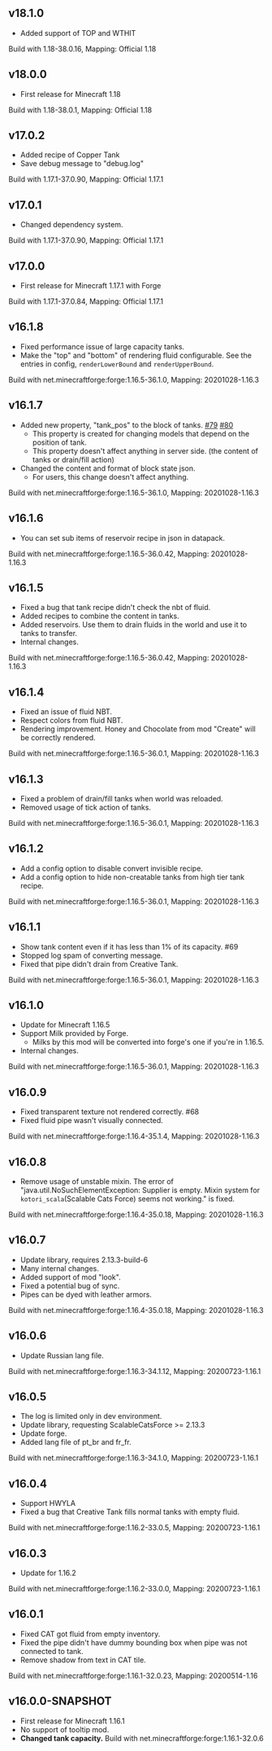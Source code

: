 ## v18.1.0

* Added support of TOP and WTHIT

Build with 1.18-38.0.16, Mapping: Official 1.18

## v18.0.0

* First release for Minecraft 1.18

Build with 1.18-38.0.1, Mapping: Official 1.18

## v17.0.2

* Added recipe of Copper Tank
* Save debug message to "debug.log"

Build with 1.17.1-37.0.90, Mapping: Official 1.17.1

## v17.0.1

* Changed dependency system.

Build with 1.17.1-37.0.90, Mapping: Official 1.17.1

## v17.0.0
* First release for Minecraft 1.17.1 with Forge

Build with 1.17.1-37.0.84, Mapping: Official 1.17.1

## v16.1.8
* Fixed performance issue of large capacity tanks.
* Make the "top" and "bottom" of rendering fluid configurable. See the entries in config, `renderLowerBound` and `renderUpperBound`.

Build with net.minecraftforge:forge:1.16.5-36.1.0, Mapping: 20201028-1.16.3

## v16.1.7
* Added new property, "tank_pos" to the block of tanks.
  [#79](https://github.com/Kotori316/FluidTank/issues/79) [#80](https://github.com/Kotori316/FluidTank/issues/80)
  * This property is created for changing models that depend on the position of tank.
  * This property doesn't affect anything in server side. (the content of tanks or drain/fill action)
* Changed the content and format of block state json.
  * For users, this change doesn't affect anything.

Build with net.minecraftforge:forge:1.16.5-36.1.0, Mapping: 20201028-1.16.3

## v16.1.6
* You can set sub items of reservoir recipe in json in datapack.

Build with net.minecraftforge:forge:1.16.5-36.0.42, Mapping: 20201028-1.16.3

## v16.1.5
* Fixed a bug that tank recipe didn't check the nbt of fluid.
* Added recipes to combine the content in tanks.
* Added reservoirs. Use them to drain fluids in the world and use it to tanks to transfer.
* Internal changes.

Build with net.minecraftforge:forge:1.16.5-36.0.42, Mapping: 20201028-1.16.3

## v16.1.4
* Fixed an issue of fluid NBT.
* Respect colors from fluid NBT.
* Rendering improvement. Honey and Chocolate from mod "Create" will be correctly rendered.

Build with net.minecraftforge:forge:1.16.5-36.0.1, Mapping: 20201028-1.16.3

## v16.1.3
* Fixed a problem of drain/fill tanks when world was reloaded.
* Removed usage of tick action of tanks.

Build with net.minecraftforge:forge:1.16.5-36.0.1, Mapping: 20201028-1.16.3

## v16.1.2
* Add a config option to disable convert invisible recipe.
* Add a config option to hide non-creatable tanks from high tier tank recipe.

Build with net.minecraftforge:forge:1.16.5-36.0.1, Mapping: 20201028-1.16.3

## v16.1.1
* Show tank content even if it has less than 1% of its capacity. #69
* Stopped log spam of converting message.
* Fixed that pipe didn't drain from Creative Tank.

Build with net.minecraftforge:forge:1.16.5-36.0.1, Mapping: 20201028-1.16.3

## v16.1.0
* Update for Minecraft 1.16.5
* Support Milk provided by Forge.
  * Milks by this mod will be converted into forge's one if you're in 1.16.5.
* Internal changes.

Build with net.minecraftforge:forge:1.16.5-36.0.1, Mapping: 20201028-1.16.3

## v16.0.9
* Fixed transparent texture not rendered correctly. #68
* Fixed fluid pipe wasn't visually connected.

Build with net.minecraftforge:forge:1.16.4-35.1.4, Mapping: 20201028-1.16.3

## v16.0.8
* Remove usage of unstable mixin. The error of 
"java.util.NoSuchElementException: Supplier is empty. Mixin system for `kotori_scala`(Scalable Cats Force) seems not working."
is fixed.

Build with net.minecraftforge:forge:1.16.4-35.0.18, Mapping: 20201028-1.16.3

## v16.0.7
* Update library, requires 2.13.3-build-6
* Many internal changes.
* Added support of mod "look".
* Fixed a potential bug of sync.
* Pipes can be dyed with leather armors.

Build with net.minecraftforge:forge:1.16.4-35.0.18, Mapping: 20201028-1.16.3

## v16.0.6
* Update Russian lang file.

Build with net.minecraftforge:forge:1.16.3-34.1.12, Mapping: 20200723-1.16.1

## v16.0.5
* The log is limited only in dev environment.
* Update library, requesting ScalableCatsForce >= 2.13.3
* Update forge.
* Added lang file of pt_br and fr_fr.

Build with net.minecraftforge:forge:1.16.3-34.1.0, Mapping: 20200723-1.16.1

## v16.0.4
* Support HWYLA
* Fixed a bug that Creative Tank fills normal tanks with empty fluid.

Build with net.minecraftforge:forge:1.16.2-33.0.5, Mapping: 20200723-1.16.1

## v16.0.3
* Update for 1.16.2

Build with net.minecraftforge:forge:1.16.2-33.0.0, Mapping: 20200723-1.16.1

## v16.0.1
* Fixed CAT got fluid from empty inventory.
* Fixed the pipe didn't have dummy bounding box when pipe was not connected to tank.
* Remove shadow from text in CAT tile.

Build with net.minecraftforge:forge:1.16.1-32.0.23, Mapping: 20200514-1.16

## v16.0.0-SNAPSHOT
* First release for Minecraft 1.16.1
* No support of tooltip mod.
* **Changed tank capacity.**
Build with net.minecraftforge:forge:1.16.1-32.0.6
